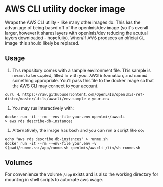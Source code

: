 # AWS CLI utility docker image

Wraps the AWS CLI utility - like many other images do.  This has the advantage of being based
off of the openlmis/dev image (so it's overall larger, however it shares layers with openlmis/dev
reducing the acutual layers downloaded - hopefully).  When/if AWS produces an official CLI image,
this should likely be replaced.

## Usage

1. This repository comes with a sample environment file.  This sample is meant to be copied, filled
  in with your AWS information, and named something appropriate.  You'll pass this file to the
  docker image so that the AWS CLI may connect to your account.
  ```
  curl -L https://raw.githubusercontent.com/OpenLMIS/openlmis-ref-distro/master/utils/awscli/env-sample > your.env
  ```

1. You may run interactively with:
  ```
  docker run -it --rm --env-file your.env openlmis/awscli
  > aws rds describe-db-instances
  ```

1. Alternatively, the image has bash and you can run a script like so:
  ```
  echo "aws rds describe-db-instances" > runme.sh
  docker run -it --rm --env-file your.env -v $(pwd)/runme.sh:/app/runme.sh openlmis/awscli /bin/sh runme.sh
  ```

## Volumes

For convenience the volume `/app` exists and is also the working directory for mounting in shell
scripts to automate aws usage.
